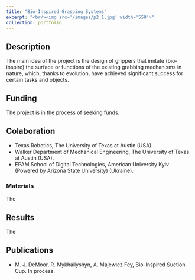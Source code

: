 ```yaml
---
title: "Bio-Inspired Grasping Systems"
excerpt: "<br/><img src='/images/p2_1.jpg' width='550'>"
collection: portfolio
---
```

## Description
The main idea of the project is the design of grippers that imitate (bio-inspire) the surface or functions of the existing grabbing mechanisms in nature, which, thanks to evolution, have achieved significant success for certain tasks and objects.

## Funding
The project is in the process of seeking funds.

## Colaboration
* Texas Robotics, The University of Texas at Austin (USA).
* Walker Department of Mechanical Engineering, The University of Texas at Austin (USA).
* EPAM School of Digital Technologies, American University Kyiv (Powered by Arizona State University) (Ukraine).

### Materials

The


## Results

The

## Publications

* M. J. DeMoor, R. Mykhailyshyn, A. Majewicz Fey, Bio-Inspired Suction Cup. In process.
